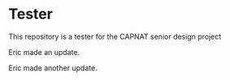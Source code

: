 Tester
======

This repository is a tester for the CAPNAT senior design project

Eric made an update.

Eric made another update.
